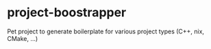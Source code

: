 # project-boostrapper
Pet project to generate boilerplate for various project types (C++, nix, CMake, ...)
